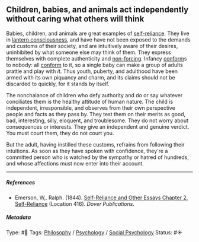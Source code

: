 ## Children, babies, and animals act independently without caring what others will think

Babies, children, and animals are great examples of [self-reliance](Self-reliance.md). They live in [lantern consciousness](Lantern%20consciousness.md), and have have not been exposed to the demands and customs of their society, and are intuitively aware of their desires, uninhibited by what someone else may think of them. They express themselves with complete authenticity and [non-forcing](Non-forcing.md). Infancy [conform](Conformity.md)s to nobody: all [conform](Conformity.md) to it, so a single baby can make a group of adults prattle and play with *it*. Thus youth, puberty, and adulthood have been armed with its own piquancy and charm, and its claims should not be discarded to quickly, for it stands by itself.

The nonchalance of children who defy authority and do or say whatever conciliates them is the healthy attitude of human nature. The child is independent, irresponsible, and observes from their own perspective people and facts as they pass by. They test them on their merits as good, bad, interesting, silly, eloquent, and troublesome. They do not worry about consequences or interests. They give an independent and genuine verdict. You must court them, they do not court you.

But the adult, having instilled these customs, refrains from following their intuitions. As soon as they have spoken with confidence, they're a committed person who is watched by the sympathy or hatred of hundreds, and whose affections must now enter into their account.

---

##### References

* Emerson, W,. Ralph. (1844). [Self-Reliance and Other Essays Chapter 2. Self-Reliance](Self-Reliance%20and%20Other%20Essays%20Chapter%202.%20Self-Reliance.md) (Location 416). *Dover Publications*.

##### Metadata

Type: #🔴 
Tags:  [Philosophy](Philosophy.md) / [Psychology](Psychology.md) / [Social Psychology](Social%20Psychology.md)
Status: #☀️ 
